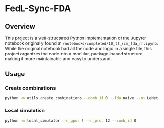 # FedL-Sync-FDA

## Overview

This project is a well-structured Python implementation of the Jupyter notebook originally found at `/notebooks/completed/10_tf_sim_fda_nn.ipynb`. While the original notebook had all the code and logic in a single file, this project organizes the code into a modular, package-based structure, making it more maintainable and easy to understand.

## Usage

### Create combinations
```bash
python -m utils.create_combinations --comb_id 0 --fda naive --nn LeNet-5 --b 128 --e 50 --th 0.5
```

### Local simulation
```bash
python -m local_simulator --n_gpus 2 --n_proc 12 --comb_id 0
```